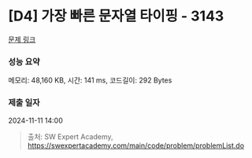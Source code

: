# [D4] 가장 빠른 문자열 타이핑 - 3143 

[문제 링크](https://swexpertacademy.com/main/code/problem/problemDetail.do?contestProbId=AV_65wkqsb4DFAWS) 

### 성능 요약

메모리: 48,160 KB, 시간: 141 ms, 코드길이: 292 Bytes

### 제출 일자

2024-11-11 14:00



> 출처: SW Expert Academy, https://swexpertacademy.com/main/code/problem/problemList.do
